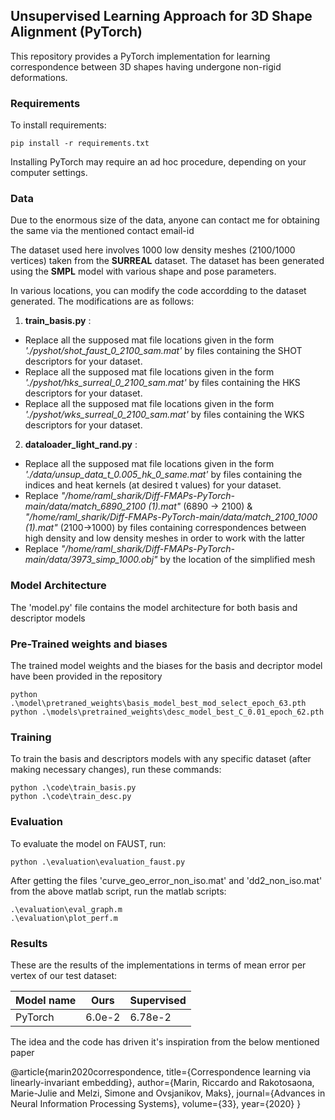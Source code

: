 ## Unsupervised Learning Approach for 3D Shape Alignment (PyTorch)

This repository provides a PyTorch implementation for learning correspondence between 3D shapes having undergone non-rigid deformations.

### Requirements

To install requirements:

```setup
pip install -r requirements.txt
```
Installing PyTorch may require an ad hoc procedure, depending on your computer settings.

### Data 
Due to the enormous size of the data, anyone can contact me for obtaining the same via the mentioned contact email-id

The dataset used here involves 1000 low density meshes (2100/1000 vertices) taken from the **SURREAL** dataset. The dataset has been generated using the **SMPL** model with various shape and pose parameters. 

In various locations, you can modify the code accordding to the dataset generated. The modifications are as follows:

1) **train_basis.py** : 
- Replace all the supposed mat file locations given in the form *'./pyshot/shot_faust_0_2100_sam.mat'* by files containing the SHOT descriptors for your dataset.
- Replace all the supposed mat file locations given in the form *'./pyshot/hks_surreal_0_2100_sam.mat'* by files containing the HKS descriptors for your dataset.
- Replace all the supposed mat file locations given in the form *'./pyshot/wks_surreal_0_2100_sam.mat'* by files containing the WKS descriptors for your dataset.

2) **dataloader_light_rand.py** :
- Replace all the supposed mat file locations given in the form *'./data/unsup_data_t_0.005_hk_0_same.mat'* by files containing the indices and heat kernels (at desired t values) for your dataset.
- Replace *"/home/raml_sharik/Diff-FMAPs-PyTorch-main/data/match_6890_2100 (1).mat"* (6890 -> 2100) & *"/home/raml_sharik/Diff-FMAPs-PyTorch-main/data/match_2100_1000 (1).mat"* (2100->1000) by files containing correspondences between high density and low density meshes in order to work with the latter
- Replace *"/home/raml_sharik/Diff-FMAPs-PyTorch-main/data/3973_simp_1000.obj"* by the location of the simplified mesh

### Model Architecture
The 'model.py' file contains the model architecture for both basis and descriptor models

### Pre-Trained weights and biases
The trained model weights and the biases for the basis and decriptor model have been provided in the repository 
```
python .\model\pretraned_weights\basis_model_best_mod_select_epoch_63.pth
python .\models\pretrained_weights\desc_model_best_C_0.01_epoch_62.pth
```
### Training

To train the basis and descriptors models with any specific dataset (after making necessary changes), run these commands:

```train
python .\code\train_basis.py
python .\code\train_desc.py
```

### Evaluation

To evaluate the model on FAUST, run:
```eval
python .\evaluation\evaluation_faust.py
```

After getting the files 'curve_geo_error_non_iso.mat' and 'dd2_non_iso.mat' from the above matlab script, run the matlab scripts:
```eval
.\evaluation\eval_graph.m
.\evaluation\plot_perf.m
```

### Results

These are the results of the implementations in terms of mean error per vertex of our test dataset:

| Model name         | Ours            |   Supervised       |
| ------------------ |---------------- | -------------- |
| PyTorch            |     6.0e-2      |      6.78e-2    |

The idea and the code has driven it's inspiration from the below mentioned paper

@article{marin2020correspondence,
  title={Correspondence learning via linearly-invariant embedding},
  author={Marin, Riccardo and Rakotosaona, Marie-Julie and Melzi, Simone and Ovsjanikov, Maks},
  journal={Advances in Neural Information Processing Systems},
  volume={33},
  year={2020}
}
